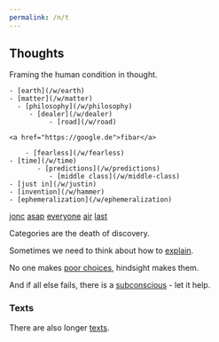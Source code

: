 ```yaml
---
permalink: /n/t
---
```


## Thoughts

Framing the human condition in thought.

```
- [earth](/w/earth)
- [matter](/w/matter)
  - [philosophy](/w/philosophy)
     - [dealer](/w/dealer)
          - [road](/w/road)

<a href="https://google.de">fibar</a>

    - [fearless](/w/fearless)
- [time](/w/time)
       - [predictions](/w/predictions)
          - [middle class](/w/middle-class)
- [just in](/w/justin)
- [invention](/w/hammer)
- [ephemeralization](/w/ephemeralization)
```

[jonc](/w/jonc)
[asap](/w/asap)
[everyone](/w/everyone)
[air](/a/air)
[last](/w/blank)

Categories are the death of discovery.

Sometimes we need to think about how to [explain](/w/explain).

No one makes [poor choices](/w/poor-choices), hindsight makes them.

And if all else fails, there is a [subconscious](/w/subconscious) - let it help.

### Texts

There are also longer [texts](/n/texts).
